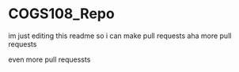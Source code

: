# COGS108_Repo

im just editing this readme so i can make pull requests
aha more pull requests


even more pull requessts
